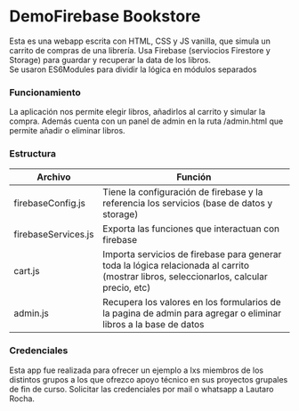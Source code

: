 # DemoFirebase Bookstore

Esta es una webapp escrita con HTML, CSS y JS vanilla, que simula un carrito de compras de una librería. Usa Firebase (serviocios Firestore y Storage) para guardar y recuperar la data de los libros.
<br>
Se usaron ES6Modules para dividir la lógica en módulos separados
<br>
 
 ### Funcionamiento

 La aplicación nos permite elegir libros, añadirlos al carrito y simular la compra. Además cuenta con un panel de admin en la ruta /admin.html que permite añadir o eliminar libros. 


### Estructura 
|Archivo   | Función  |
|---|---|
| firebaseConfig.js | Tiene la configuración de firebase y la referencia los servicios (base de datos y storage) |   
| firebaseServices.js  | Exporta las funciones que interactuan con firebase|   
| cart.js  |  Importa servicios de firebase para generar toda la lógica relacionada al carrito (mostrar libros, seleccionarlos, calcular precio, etc) |
| admin.js  | Recupera los valores en los formularios de la pagina de admin para agregar o eliminar libros a la base de datos  |

### Credenciales 

Esta app fue realizada para ofrecer un ejemplo a lxs miembros de los distintos grupos a los que ofrezco apoyo técnico en sus proyectos grupales de fin de curso. Solicitar las credenciales por mail o whatsapp a Lautaro Rocha.